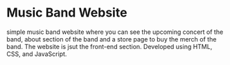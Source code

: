# Music Band Website

simple music band website where you can see the upcoming concert of the band, about section of the band and a store page to buy the merch of the band. The website is jsut the front-end section. Developed using HTML, CSS, and  JavaScript.


